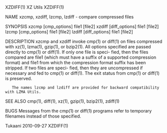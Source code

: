XZDIFF(1)                                                                                          XZ Utils                                                                                         XZDIFF(1)



NAME
       xzcmp, xzdiff, lzcmp, lzdiff - compare compressed files

SYNOPSIS
       xzcmp [cmp_options] file1 [file2]
       xzdiff [diff_options] file1 [file2]
       lzcmp [cmp_options] file1 [file2]
       lzdiff [diff_options] file1 [file2]

DESCRIPTION
       xzcmp  and xzdiff invoke cmp(1) or diff(1) on files compressed with xz(1), lzma(1), gzip(1), or bzip2(1).  All options specified are passed directly to cmp(1) or diff(1).  If only one file is speci-
       fied, then the files compared are file1 (which must have a suffix of a supported compression format) and file1 from which the compression format suffix has been stripped.  If two  files  are  speci-
       fied, then they are uncompressed if necessary and fed to cmp(1) or diff(1).  The exit status from cmp(1) or diff(1) is preserved.

       The names lzcmp and lzdiff are provided for backward compatibility with LZMA Utils.

SEE ALSO
       cmp(1), diff(1), xz(1), gzip(1), bzip2(1), zdiff(1)

BUGS
       Messages from the cmp(1) or diff(1) programs refer to temporary filenames instead of those specified.



Tukaani                                                                                           2010-09-27                                                                                        XZDIFF(1)
